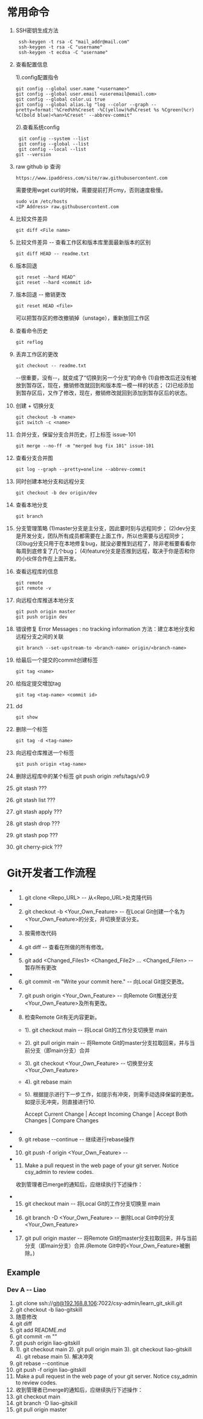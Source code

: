 # 常用命令
1. SSH密钥生成方法
   ```
    ssh-keygen -t rsa -C "mail_addr@mail.com"
    ssh-keygen -t rsa -C "username"
    ssh-keygen -t ecdsa -C "username"
   ```
2. 查看配置信息
   
   1).config配置指令
   ```
   git config --global user.name "<username>"
   git config --global user.email <useremail@email.com>
   git config --global color.ui true
   git config --global alias.lg "log --color --graph --pretty=format:'%Cred%h%Creset -%C(yellow)%d%Creset %s %Cgreen(%cr) %C(bold blue)<%an>%Creset' --abbrev-commit"
   ```
   2).查看系统config
    ```
     git config --system --list
     git config --global --list
     git config --local --list
    git --version
    ```
3. raw github ip 查询
    ```
    https://www.ipaddress.com/site/raw.githubusercontent.com
    ```
    需要使用wget curl的时候，需要提前打开cmy，否则速度极慢。
    ```
    sudo vim /etc/hosts
    <IP Address> raw.githubusercontent.com
    ```
4.  比较文件差异  
    ```
    git diff <File name>
    ```
5.  比较文件差异 -- 查看工作区和版本库里面最新版本的区别
    ```
    git diff HEAD -- readme.txt
    ```
6.  版本回退
    ```
    git reset --hard HEAD^
    git reset --hard <commit id>
    ```
7.  版本回退 -- 撤销更改
    ```
    git reset HEAD <file>
    ```
    可以把暂存区的修改撤销掉（unstage），重新放回工作区
8.  查看命令历史
    ```
    git reflog
    ```
9.  丢弃工作区的更改
    ```
    git checkout -- readme.txt
    ```
    --很重要，没有--，就变成了“切换到另一个分支”的命令
    (1)自修改后还没有被放到暂存区，现在，撤销修改就回到和版本库一模一样的状态；
    (2)已经添加到暂存区后，又作了修改，现在，撤销修改就回到添加到暂存区后的状态。

10. 创建 + 切换分支
    ```
    git checkout -b <name>
    git switch -c <name>
    ```
11. 合并分支，保留分支合并历史，打上标签 issue-101
    ```
    git merge --no-ff -m "merged bug fix 101" issue-101
    ```
12. 查看分支合并图
    ```
    git log --graph --pretty=oneline --abbrev-commit
    ```
13. 同时创建本地分支和远程分支
    ```
    git checkout -b dev origin/dev
    ```
14. 查看本地分支
    ```
    git branch
    ```
15. 分支管理策略
    (1)master分支是主分支，因此要时刻与远程同步；
    (2)dev分支是开发分支，团队所有成员都需要在上面工作，所以也需要与远程同步；
    (3)bug分支只用于在本地修复bug，就没必要推到远程了，除非老板要看看你每周到底修复了几个bug；
    (4)feature分支是否推到远程，取决于你是否和你的小伙伴合作在上面开发。

16. 查看远程库的信息
    ```
    git remote
    git remote -v
    ```
17. 向远程仓库推送本地分支
    ```
    git push origin master
    git push origin dev
    ```
18. 错误修复 Error Messages : no tracking information
    方法：建立本地分支和远程分支之间的关联
    ```
    git branch --set-upstream-to <branch-name> origin/<branch-name>
    ```
19. 给最后一个提交的commit创建标签
    ```
    git tag <name>
    ```
20. 给指定提交增加tag
    ```
    git tag <tag-name> <commit id>
    ```
21. dd
    ```
    git show
    ```
22. 删除一个标签
    ```
    git tag -d <tag-name>
    ```
23. 向远程仓库推送一个标签
    ```
    git push origin <tag-name>
    ```
24. 删除远程库中的某个标签
    git push origin :refs/tags/v0.9
25. git stash       ???
26. git stash list  ???
28. git stash apply ???
29. git stash drop  ???
30. git stash pop   ???
31. git cherry-pick ???


# Git开发者工作流程

- 1.  git clone <Repo_URL> -- 从<Repo_URL>处克隆代码
- 2.  git checkout -b <Your_Own_Feature> -- 在Local Git创建一个名为<Your_Own_Feature>的分支，并切换至该分支。
- 3.  按需修改代码
- 4.  git diff  -- 查看在所做的所有修改。
- 5.  git add <Changed_Files1> <Changed_File2> ... <Changed_Filen> -- 暂存所有更改
- 6.  git commit -m "Write your commit here." -- 向Local Git提交更改。
- 7.  git push origin <Your_Own_Feature> -- 向Remote Git推送分支<Your_Own_Feature>及所有更改。
- 8.  检查Remote Git有无内容更新。
  - 1). git checkout main -- 将Local Git的工作分支切换至 main
  - 2). git pull origin main -- 将Remote Git的master分支拉取回来，并与当前分支（即main分支）合并
  - 3). git checkout <Your_Own_Feature> -- 切换至分支<Your_Own_Feature>
  - 4). git rebase main
  - 5). 根据提示进行下一步工作，如提示有冲突，则需手动选择保留的更改。如提示无冲突，则直接进行10.

    Accept Current Change | Accept Incoming Change | Accept Both Changes | Compare Changes

- 9.  git rebase --continue -- 继续进行rebase操作
- 10. git push -f origin <Your_Own_Feature> --
- 11. Make a pull request in the web page of your git server. Notice csy_admin to review codes.


  收到管理者已merge的通知后，应继续执行下述操作：

- 15. git checkout main -- 将Local Git的工作分支切换至 main
- 16. git branch -D <Your_Own_Feature> -- 删除Local Git中的分支<Your_Own_Feature>
- 17. git pull origin master -- 将Remote Git的master分支拉取回来，并与当前分支（即main分支）合并.(Remote Git中的<Your_Own_Feature>被删除。)


## Example 
### Dev A -- Liao

1. git clone ssh://git@192.168.8.106:7022/csy-admin/learn_git_skill.git
2. git checkout -b liao-gitskill
3. 随意修改 
4. git diff
5. git add README.md
6. git commit -m "<Write something here.>"
7. git push origin liao-gitskill
8. 1). git checkout main
   2). git pull origin main
   3). git checkout liao-gitskill
   4). git rebase main
   5). 解决冲突
9. git rebase --continue
10. git push -f origin liao-gitskill
11. Make a pull request in the web page of your git server. Notice csy_admin to review codes.
12. 收到管理者已merge的通知后，应继续执行下述操作：
13. git checkout main
14. git branch -D liao-gitskill
15. git pull origin master
